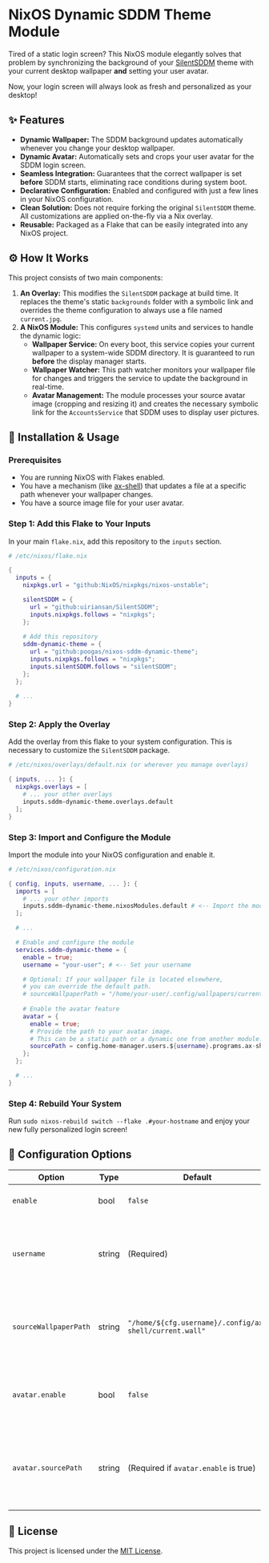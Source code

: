 # NixOS Dynamic SDDM Theme Module

Tired of a static login screen? This NixOS module elegantly solves that problem by synchronizing the background of your [SilentSDDM](https://github.com/uiriansan/SilentSDDM) theme with your current desktop wallpaper **and** setting your user avatar.

Now, your login screen will always look as fresh and personalized as your desktop!

## ✨ Features

*   **Dynamic Wallpaper:** The SDDM background updates automatically whenever you change your desktop wallpaper.
*   **Dynamic Avatar:** Automatically sets and crops your user avatar for the SDDM login screen.
*   **Seamless Integration:** Guarantees that the correct wallpaper is set **before** SDDM starts, eliminating race conditions during system boot.
*   **Declarative Configuration:** Enabled and configured with just a few lines in your NixOS configuration.
*   **Clean Solution:** Does not require forking the original `SilentSDDM` theme. All customizations are applied on-the-fly via a Nix overlay.
*   **Reusable:** Packaged as a Flake that can be easily integrated into any NixOS project.

## ⚙️ How It Works

This project consists of two main components:

1.  **An Overlay:** This modifies the `SilentSDDM` package at build time. It replaces the theme's static `backgrounds` folder with a symbolic link and overrides the theme configuration to always use a file named `current.jpg`.
2.  **A NixOS Module:** This configures `systemd` units and services to handle the dynamic logic:
    *   **Wallpaper Service:** On every boot, this service copies your current wallpaper to a system-wide SDDM directory. It is guaranteed to run **before** the display manager starts.
    *   **Wallpaper Watcher:** This path watcher monitors your wallpaper file for changes and triggers the service to update the background in real-time.
    *   **Avatar Management:** The module processes your source avatar image (cropping and resizing it) and creates the necessary symbolic link for the `AccountsService` that SDDM uses to display user pictures.

## 🚀 Installation & Usage

### Prerequisites

*   You are running NixOS with Flakes enabled.
*   You have a mechanism (like [ax-shell](https://github.com/poogas/Ax-Shell)) that updates a file at a specific path whenever your wallpaper changes.
*   You have a source image file for your user avatar.

### Step 1: Add this Flake to Your Inputs

In your main `flake.nix`, add this repository to the `inputs` section.

```nix
# /etc/nixos/flake.nix

{
  inputs = {
    nixpkgs.url = "github:NixOS/nixpkgs/nixos-unstable";

    silentSDDM = {
      url = "github:uiriansan/SilentSDDM";
      inputs.nixpkgs.follows = "nixpkgs";
    };
    
    # Add this repository
    sddm-dynamic-theme = {
      url = "github:poogas/nixos-sddm-dynamic-theme";
      inputs.nixpkgs.follows = "nixpkgs";
      inputs.silentSDDM.follows = "silentSDDM";
    };
  };
  
  # ...
}
```

### Step 2: Apply the Overlay

Add the overlay from this flake to your system configuration. This is necessary to customize the `SilentSDDM` package.

```nix
# /etc/nixos/overlays/default.nix (or wherever you manage overlays)

{ inputs, ... }: {
  nixpkgs.overlays = [
    # ... your other overlays
    inputs.sddm-dynamic-theme.overlays.default
  ];
}
```

### Step 3: Import and Configure the Module

Import the module into your NixOS configuration and enable it.

```nix
# /etc/nixos/configuration.nix

{ config, inputs, username, ... }: {
  imports = [
    # ... your other imports
    inputs.sddm-dynamic-theme.nixosModules.default # <-- Import the module
  ];

  # ...

  # Enable and configure the module
  services.sddm-dynamic-theme = {
    enable = true;
    username = "your-user"; # <-- Set your username

    # Optional: If your wallpaper file is located elsewhere,
    # you can override the default path.
    # sourceWallpaperPath = "/home/your-user/.config/wallpapers/current";
    
    # Enable the avatar feature
    avatar = {
      enable = true;
      # Provide the path to your avatar image.
      # This can be a static path or a dynamic one from another module.
      sourcePath = config.home-manager.users.${username}.programs.ax-shell.settings.defaultFaceIcon;
    };
  };

  # ...
}
```

### Step 4: Rebuild Your System

Run `sudo nixos-rebuild switch --flake .#your-hostname` and enjoy your new fully personalized login screen!

## 🔧 Configuration Options

| Option                                | Type   | Default                                            | Description                                                                     |
| ------------------------------------- | ------ | -------------------------------------------------- | ------------------------------------------------------------------------------- |
| `enable`                              | bool   | `false`                                            | Enables or disables the module.                                                 |
| `username`                            | string | (Required)                                         | The username whose wallpaper and avatar will be used.                           |
| `sourceWallpaperPath`                 | string | `"/home/${cfg.username}/.config/ax-shell/current.wall"` | The absolute path to the file to watch for wallpaper changes.                  |
| `avatar.enable`                       | bool   | `false`                                            | Enables or disables the dynamic avatar feature.                                 |
| `avatar.sourcePath`                   | string | (Required if `avatar.enable` is true)              | The absolute path to the source image file for the user's avatar.               |

## 📄 License

This project is licensed under the [MIT License](./LICENSE).
